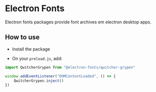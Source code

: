 # Electron Fonts

Electron fonts packages provide font archives em electron desktop apps.

## How to use

* Install the package

* On your `preload.js`, add:

```ts
import QwitcherGrypen from "@electron-fonts/qwitcher-grypen"

window.addEventListener("DOMContentLoaded", () => {
    QwitcherGrypen.inject()
})
```